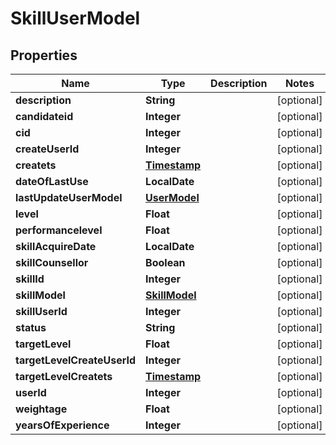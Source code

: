 

# SkillUserModel


## Properties

| Name | Type | Description | Notes |
|------------ | ------------- | ------------- | -------------|
|**description** | **String** |  |  [optional] |
|**candidateid** | **Integer** |  |  [optional] |
|**cid** | **Integer** |  |  [optional] |
|**createUserId** | **Integer** |  |  [optional] |
|**createts** | [**Timestamp**](Timestamp.md) |  |  [optional] |
|**dateOfLastUse** | **LocalDate** |  |  [optional] |
|**lastUpdateUserModel** | [**UserModel**](UserModel.md) |  |  [optional] |
|**level** | **Float** |  |  [optional] |
|**performancelevel** | **Float** |  |  [optional] |
|**skillAcquireDate** | **LocalDate** |  |  [optional] |
|**skillCounsellor** | **Boolean** |  |  [optional] |
|**skillId** | **Integer** |  |  [optional] |
|**skillModel** | [**SkillModel**](SkillModel.md) |  |  [optional] |
|**skillUserId** | **Integer** |  |  [optional] |
|**status** | **String** |  |  [optional] |
|**targetLevel** | **Float** |  |  [optional] |
|**targetLevelCreateUserId** | **Integer** |  |  [optional] |
|**targetLevelCreatets** | [**Timestamp**](Timestamp.md) |  |  [optional] |
|**userId** | **Integer** |  |  [optional] |
|**weightage** | **Float** |  |  [optional] |
|**yearsOfExperience** | **Integer** |  |  [optional] |



